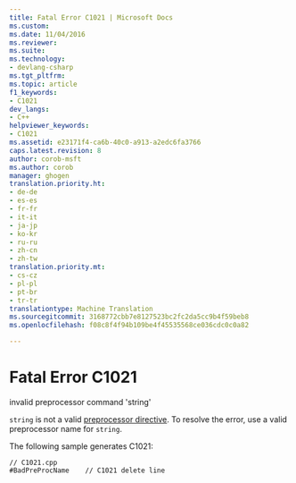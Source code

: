 ```yaml
---
title: Fatal Error C1021 | Microsoft Docs
ms.custom: 
ms.date: 11/04/2016
ms.reviewer: 
ms.suite: 
ms.technology:
- devlang-csharp
ms.tgt_pltfrm: 
ms.topic: article
f1_keywords:
- C1021
dev_langs:
- C++
helpviewer_keywords:
- C1021
ms.assetid: e23171f4-ca6b-40c0-a913-a2edc6fa3766
caps.latest.revision: 8
author: corob-msft
ms.author: corob
manager: ghogen
translation.priority.ht:
- de-de
- es-es
- fr-fr
- it-it
- ja-jp
- ko-kr
- ru-ru
- zh-cn
- zh-tw
translation.priority.mt:
- cs-cz
- pl-pl
- pt-br
- tr-tr
translationtype: Machine Translation
ms.sourcegitcommit: 3168772cbb7e8127523bc2fc2da5cc9b4f59beb8
ms.openlocfilehash: f08c8f4f94b109be4f45535568ce036cdc0c0a82

---
```

# Fatal Error C1021
invalid preprocessor command 'string'  
  
 `string` is not a valid [preprocessor directive](../../preprocessor/preprocessor-directives.md). To resolve the error, use a valid preprocessor name for `string`.  
  
 The following sample generates C1021:  
  
```  
// C1021.cpp  
#BadPreProcName    // C1021 delete line  
```


<!--HONumber=Jan17_HO2-->


